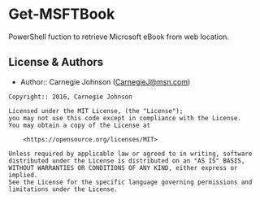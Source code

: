# Get-MSFTBook
PowerShell fuction to retrieve Microsoft eBook from web location.

License & Authors
-----------------

- Author:: Carnegie Johnson (<CarnegieJ@msn.com>)

```text
Copyright:: 2016, Carnegie Johnson

Licensed under the MIT License, (the "License");
you may not use this code except in compliance with the License.
You may obtain a copy of the License at

    <https://opensource.org/licenses/MIT>

Unless required by applicable law or agreed to in writing, software
distributed under the License is distributed on an "AS IS" BASIS,
WITHOUT WARRANTIES OR CONDITIONS OF ANY KIND, either express or implied.
See the License for the specific language governing permissions and
limitations under the License.
```
